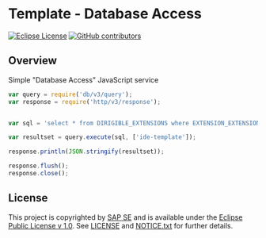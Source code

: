# Template - Database Access

[![Eclipse License](http://img.shields.io/badge/license-Eclipse-brightgreen.svg)](LICENSE)
[![GitHub contributors](https://img.shields.io/github/contributors/dirigiblelabs/template-v3-database-access.svg)](https://github.com/dirigiblelabs/template-v3-database-access/graphs/contributors)


## Overview

Simple "Database Access" JavaScript service
```javascript
var query = require('db/v3/query');
var response = require('http/v3/response');


var sql = 'select * from DIRIGIBLE_EXTENSIONS where EXTENSION_EXTENSIONPOINT_NAME = ?';

var resultset = query.execute(sql, ['ide-template']);

response.println(JSON.stringify(resultset));

response.flush();
response.close();
```


## License

This project is copyrighted by [SAP SE](http://www.sap.com/) and is available under the [Eclipse Public License v 1.0](https://www.eclipse.org/legal/epl-v10.html). See [LICENSE](LICENSE) and [NOTICE.txt](NOTICE.txt) for further details.
